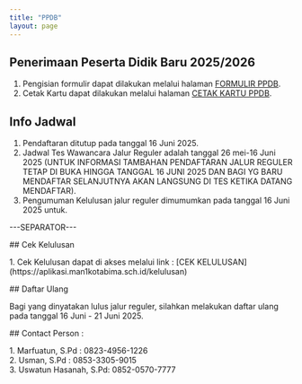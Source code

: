 ```yaml
---
title: "PPDB"
layout: page
---
```


## Penerimaan Peserta Didik Baru 2025/2026

1. Pengisian formulir dapat dilakukan melalui halaman [FORMULIR PPDB](/pages/form-ppdb).
2. Cetak Kartu dapat dilakukan melalui halaman [CETAK KARTU PPDB](/pages/cetak-kartu-ppdb).

## Info Jadwal

1. Pendaftaran ditutup pada tanggal 16 Juni 2025.
2. Jadwal Tes Wawancara Jalur Reguler adalah tanggal 26 mei-16 Juni 2025 (UNTUK INFORMASI TAMBAHAN PENDAFTARAN JALUR REGULER TETAP DI BUKA HINGGA TANGGAL 16 JUNI 2025
DAN BAGI YG BARU MENDAFTAR SELANJUTNYA AKAN LANGSUNG DI TES KETIKA DATANG MENDAFTAR).
3. Pengumuman Kelulusan jalur reguler dimumumkan pada tanggal 16 Juni 2025 untuk.


---SEPARATOR---
<p>## Cek Kelulusan</p>
<p>1. Cek Kelulusan dapat di akses melalui link : [CEK KELULUSAN](https://aplikasi.man1kotabima.sch.id/kelulusan)</p>
<p>## Daftar Ulang</p>
<p>Bagi yang dinyatakan lulus jalur reguler, silahkan melakukan daftar ulang pada tanggal 16 Juni - 21 Juni 2025.</p>
<p>## Contact Person :</p>
<p>1. Marfuatun, S.Pd : 0823-4956-1226<br>2. Usman, S.Pd : 0853-3305-9015<br>3. Uswatun Hasanah, S.Pd: 0852-0570-7777</p>